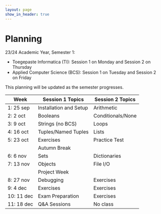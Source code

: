 ```yaml
---
layout: page
show_in_header: true
---
```

# Planning

23/24 Academic Year, Semester 1:
 * Toegepaste Informatica (TI): Session 1 on Monday and Session 2 on Thursday
 * Applied Computer Science (BCS): Session 1 on Tuesday and Session 2 on Friday

This planning will be updated as the semester progresses.

| Week | Session 1 Topics | Session 2 Topics |
| ---- | ------ | ------ |
| 1: 25 sep| Installation and Setup | Arithmetic |
| 2: 2 oct | Booleans | Conditionals/None |
| 3: 9 oct | Strings (no BCS) | Loops |
| 4: 16 oct | Tuples/Named Tuples | Lists |
| 5: 23 oct | Exercises | Practice Test |
|  | Autumn Break |  |
| 6: 6 nov | Sets | Dictionaries |
| 7: 13 nov | Objects | File I/O |
|   | Project Week |  |
| 8: 27 nov | Debugging | Exercises |
| 9: 4 dec | Exercises | Exercises
| 10: 11 dec | Exam Preparation | Exercises |
| 11: 18 dec | Q&A Sessions | No class |
